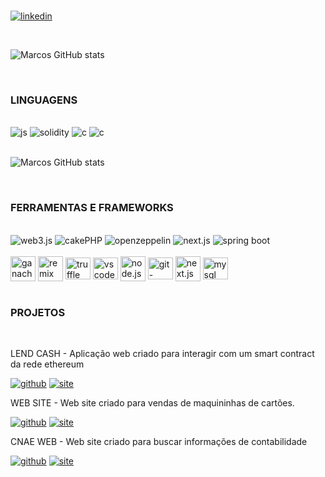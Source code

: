 

<br/>

[![linkedin](https://img.shields.io/badge/GitHub%20Pages-222222.svg?style=for-the-badge&logo=GitHub-Pages&logoColor=white)](https://marcospaulomacedo-github-io.vercel.app/) 

</br>

![Marcos GitHub stats](https://github-readme-stats.vercel.app/api?username=marcospaulomacedo&show_icons=true&theme=onedark)

</br>

### LINGUAGENS

<br/>

<div class="img">
        <img alt="js" src="https://img.shields.io/badge/JavaScript-F7DF1E?style=for-the-badge&logo=javascript&logoColor=black" alt="javascript">
        <img alt="solidity" src="https://img.shields.io/badge/Solidity-%23363636.svg?style=for-the-badge&logo=solidity&logoColor=white" alt="javascript">
        <img alt="c" src="https://img.shields.io/badge/c-%2300599C.svg?style=for-the-badge&logo=c&logoColor=white" alt="javascript">
        <img alt="c" src="https://img.shields.io/badge/PHP-777BB4.svg?style=for-the-badge&logo=PHP&logoColor=white" alt="PHP">
        
</div>

<br>

![Marcos GitHub stats](	https://github-readme-stats.vercel.app/api/top-langs/?username=marcospaulomacedo&theme=blue-green)

<br>

### FERRAMENTAS E FRAMEWORKS

<br>

<div>
     <img alt="web3.js" src="https://img.shields.io/badge/web3.js-F16822?style=for-the-badge&logo=web3.js&logoColor=white" alt="html">
     <img alt="cakePHP" src="https://img.shields.io/badge/CakePHP-D33C43.svg?style=for-the-badge&logo=CakePHP&logoColor=white" alt="javascript">
     <img alt="openzeppelin" src="https://img.shields.io/badge/Bootstrap-7952B3.svg?style=for-the-badge&logo=Bootstrap&logoColor=white" alt="html">
     <img alt="next.js" src="https://img.shields.io/badge/Next.js-000000.svg?style=for-the-badge&logo=nextdotjs&logoColor=white">
     <img alt="spring boot" src="https://img.shields.io/badge/Spring%20Boot-6DB33F.svg?style=for-the-badge&logo=Spring-Boot&logoColor=white">
</div>

<div style="display: inline_block"><br>
  <img alt="ganache" align="center" height="40" width="40" src="https://user-images.githubusercontent.com/102096687/197690875-b70bdc73-7ce4-4b3b-bdc3-41f692d3f726.png">
  <img alt="remix" align="center" height="40" width="40" src="https://user-images.githubusercontent.com/102096687/197690524-71ed389f-cca5-4558-8c4d-1057cda91ce6.png">
  <img alt="truffle" align="center" height="35" width="40" src="https://user-images.githubusercontent.com/102096687/197691299-8a3c2f5a-74f1-41ef-ae6e-ec9b2b66fba1.png">
  <img alt="vscode" align="center" height="35" width="40" src="https://user-images.githubusercontent.com/102096687/197691490-87b4724b-46c0-443c-a13e-003c68c09daa.png">
  <img alt="node.js" align="center" height="40" width="40" src="https://user-images.githubusercontent.com/102096687/197842042-2b4ecb5d-cba2-4945-a9ad-fe36b54ff541.png">
  <img alt="git-bash" align="center"  height="35" width="40" src="https://user-images.githubusercontent.com/102096687/197838660-ea30e95e-d793-4e4a-ac98-4fab67d59709.png">
  <img alt="next.js" align="center" height="40" width="40" src="https://user-images.githubusercontent.com/25181517/117207330-263ba280-adf4-11eb-9b97-0ac5b40bc3be.png">
  <img alt="mysql" align="center" height="35" width="40" src="https://skillicons.dev/icons?i=mysql&theme=light">
</svg>
</div>

<br>

### PROJETOS

<br>

LEND CASH - Aplicação web criado para interagir com um smart contract da rede ethereum

[![github](https://img.shields.io/badge/GitHub-181717.svg?style=for-the-badge&logo=GitHub&logoColor=white)](https://github.com/MarcosPauloMacedo/lendCash)
[![site](https://img.shields.io/badge/Blogger-FF5722.svg?style=for-the-badge&logo=Blogger&logoColor=white)](https://marcospaulomacedo.github.io/lendCash/)

WEB SITE - Web site criado para vendas de maquininhas de cartões.

[![github](https://img.shields.io/badge/GitHub-181717.svg?style=for-the-badge&logo=GitHub&logoColor=white)](https://github.com/MarcosPauloMacedo/vendaMaquininhas)
[![site](https://img.shields.io/badge/Blogger-FF5722.svg?style=for-the-badge&logo=Blogger&logoColor=white)](https://marcospaulomacedo.github.io/vendaMaquininhas/)

CNAE WEB - Web site criado para buscar informações de contabilidade

[![github](https://img.shields.io/badge/GitHub-181717.svg?style=for-the-badge&logo=GitHub&logoColor=white)](https://github.com/MarcosPauloMacedo/cnae_web)
[![site](https://img.shields.io/badge/Blogger-FF5722.svg?style=for-the-badge&logo=Blogger&logoColor=white)](https://www.cnaeweb.com.br/)
